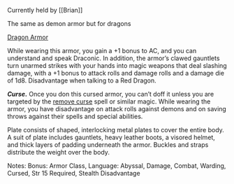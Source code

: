 Currently held by [[Brian]]

The same as demon armor but for dragons

[Dragon Armor](https://www.dndbeyond.com/magic-items/4619-demon-armor)

While wearing this armor, you gain a +1 bonus to AC, and you can understand and speak Draconic. In addition, the armor’s clawed gauntlets turn unarmed strikes with your hands into magic weapons that deal slashing damage, with a +1 bonus to attack rolls and damage rolls and a damage die of 1d8. Disadvantage when talking to a Red Dragon.

_**Curse.**_ Once you don this cursed armor, you can’t doff it unless you are targeted by the [remove curse](https://www.dndbeyond.com/spells/remove-curse) spell or similar magic. While wearing the armor, you have disadvantage on attack rolls against demons and on saving throws against their spells and special abilities.

Plate consists of shaped, interlocking metal plates to cover the entire body. A suit of plate includes gauntlets, heavy leather boots, a visored helmet, and thick layers of padding underneath the armor. Buckles and straps distribute the weight over the body.

Notes: Bonus: Armor Class, Language: Abyssal, Damage, Combat, Warding, Cursed, Str 15 Required, Stealth Disadvantage
